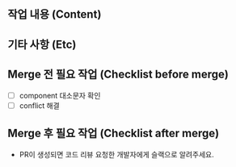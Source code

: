 <!--
리뷰어가 중점적으로 봐야 하는 부분을 바로 알 수 있도록 변경된 내용을 나열합니다.
더 나은 코드리뷰에 도움이 되기 위해, history 를 남기기 위해 아래 내용을 작성해 주세요.
-->
## 작업 내용 (Content)

## 기타 사항 (Etc)
<!-- PR에 대한 추가 설명이나 작업하면서 고민이 되었던 부분 등 
-->

## Merge 전 필요 작업 (Checklist before merge)
- [ ] component 대소문자 확인
- [ ] conflict 해결

## Merge 후 필요 작업 (Checklist after merge)
- PR이 생성되면 코드 리뷰 요청한 개발자에게 슬랙으로 알려주세요.
